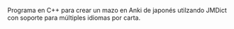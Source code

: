 Programa en C++ para crear un mazo en Anki de japonés utilzando JMDict con soporte para múltiples idiomas por carta.
